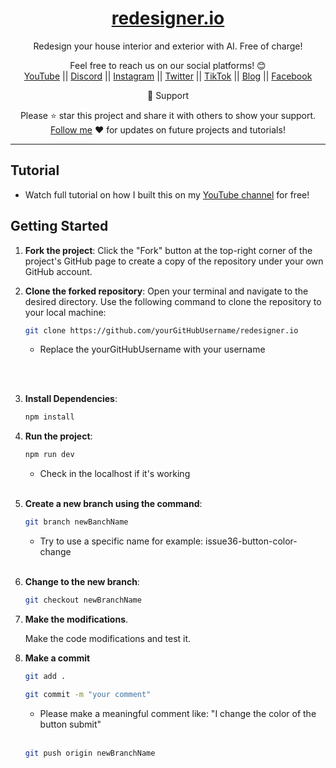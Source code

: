<div align="center">
  
  <h1><a href="https://www.redesigner.io/">redesigner.io</a></h1>

Redesign your house interior and exterior with AI.
Free of charge!</span>

Feel free to reach us on our social platforms! 😊 <br />
<a href="https://www.youtube.com/@bgwebagency">YouTube</a> || <a href="https://discord.com/invite/62VR3MMCVm">Discord</a> || <a href="https://www.instagram.com/bgwebagency">Instagram</a> || <a href="https://www.twitter.com/kirankdash">Twitter</a> || <a href="https://www.tiktok.com/@bgwebagency">TikTok</a> || <a href="https://www.bgwebagency.in">Blog</a> || <a href="https://www.facebook.com/bgwebagency">Facebook</a>

🙏 Support

Please ⭐️ star this project and share it with others to show your support. [Follow me](https://github.com/kirandash) ❤️ for updates on future projects and tutorials!

---

</div>

## Tutorial

- Watch full tutorial on how I built this on my [YouTube channel](https://youtu.be/4YXUGuo9OM4) for free!

## Getting Started

1. **Fork the project**: Click the "Fork" button at the top-right corner of the project's GitHub page to create a copy of the repository under your own GitHub account.

2. **Clone the forked repository**: Open your terminal and navigate to the desired directory. Use the following command to clone the repository to your local machine:

   ```bash
   git clone https://github.com/yourGitHubUsername/redesigner.io
   ```

   - Replace the yourGitHubUsername with your username

   \
   <br>

3. **Install Dependencies**:

   ```bash
   npm install
   ```

4. **Run the project**:

   ```bash
   npm run dev
   ```

   - Check in the localhost if it's working
     \
     <br>

5. **Create a new branch using the command**:

   ```bash
   git branch newBanchName
   ```

   - Try to use a specific name for example: issue36-button-color-change
     \
     <br>

6. **Change to the new branch**:

   ```bash
   git checkout newBranchName
   ```

7. **Make the modifications**.

   Make the code modifications and test it.

8. **Make a commit**

   ```bash
   git add .
   ```

   ```bash
   git commit -m "your comment"
   ```

   - Please make a meaningful comment like: "I change the color of the button submit"
     \
     <br>

   ```bash
   git push origin newBranchName
   ```

